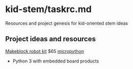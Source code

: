 # kid-stem/taskrc.md
Resources and project genesis for kid-oriented stem ideas

## Project ideas and resources
[Makeblock robot kit](http://tinyurl.com/tcozlhl) $65
[micropython](http://tinyurl.com/nvq2rsy)
- Python 3 with embedded board products
